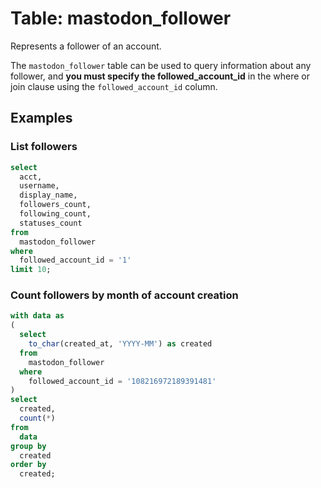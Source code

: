 # Table: mastodon_follower

Represents a follower of an account.

The `mastodon_follower` table can be used to query information about any follower, and **you must specify the followed_account_id** in the where or join clause using the `followed_account_id` column.

## Examples

### List followers

```sql
select
  acct,
  username,
  display_name,
  followers_count,
  following_count,
  statuses_count
from
  mastodon_follower
where
  followed_account_id = '1'
limit 10;
```

### Count followers by month of account creation

```sql
with data as 
(
  select
    to_char(created_at, 'YYYY-MM') as created 
  from
    mastodon_follower 
  where
    followed_account_id = '108216972189391481' 
)
select
  created,
  count(*) 
from
  data 
group by
  created 
order by
  created;
```

